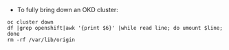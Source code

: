 * To fully bring down an OKD cluster:

```command line
oc cluster down
df |grep openshift|awk '{print $6}' |while read line; do umount $line; done
rm -rf /var/lib/origin
```